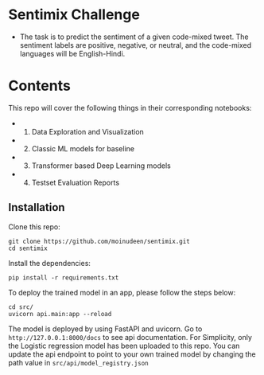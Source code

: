 # Sentimix Challenge
- The task is to predict the sentiment of a given code-mixed tweet. The sentiment labels are positive, negative, or neutral, and the code-mixed languages will be English-Hindi.
# Contents
This repo will cover the following things in their corresponding notebooks:
- 1. Data Exploration and Visualization
- 2. Classic ML models for baseline
- 3. Transformer based Deep Learning models 
- 4. Testset Evaluation Reports

## Installation

Clone this repo:

```
git clone https://github.com/moinudeen/sentimix.git
cd sentimix
```

Install the dependencies:

```
pip install -r requirements.txt
```


To deploy the trained model in an app, please follow the steps below:
```
cd src/
uvicorn api.main:app --reload
```

The model is deployed by using FastAPI and uvicorn. Go to `http://127.0.0.1:8000/docs` to see api documentation. For Simplicity, only the Logistic regression model has been uploaded to this repo. 
You can update the api endpoint to point to your own trained model by changing the path value in `src/api/model_registry.json`
